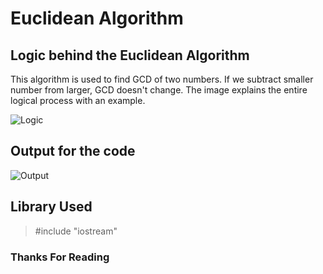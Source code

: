 # Euclidean Algorithm

## Logic behind the Euclidean Algorithm

This algorithm is used to find GCD of two numbers. If we subtract smaller number from larger, GCD doesn't change. The image explains the entire logical process with an example.

![Logic](Image/Logic.jpeg)

## Output for the code

![Output](Image/Output.png)

## Library Used

>#include "iostream"

### Thanks For Reading